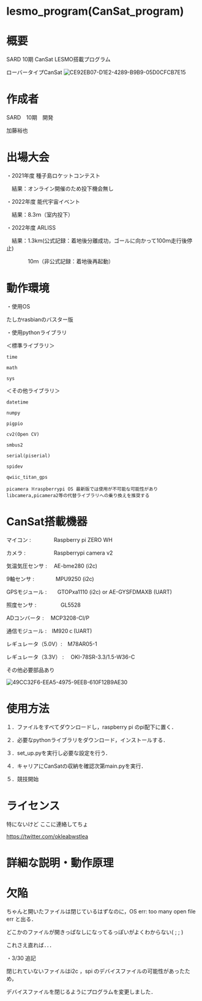 # lesmo_program(CanSat_program)

# 概要

SARD 10期 CanSat LESMO搭載プログラム

ローバータイプCanSat
![CE92EB07-D1E2-4289-B9B9-05D0CFCB7E15](https://user-images.githubusercontent.com/111445830/219361996-b047609e-4d12-4588-9974-cbdfcb6cfe80.jpg)

# 作成者

SARD　10期　開発

加藤裕也

# 出場大会

・2021年度 種子島ロケットコンテスト

　結果：オンライン開催のため投下機会無し

・2022年度 能代宇宙イベント

　結果：8.3ｍ（室内投下）

・2022年度 ARLISS

　結果：1.3km(公式記録：着地後分離成功，ゴールに向かって100ｍ走行後停止)

　　　　10ｍ（非公式記録：着地後再起動）

# 動作環境

・使用OS

たしかrasbianのバスター版

・使用pythonライブラリ


＜標準ライブラリ＞

    time

    math

    sys

  ＜その他ライブラリ＞

    datetime

    numpy

    pigpio

    cv2(Open CV)

    smbus2

    serial(piserial)

    spidev   
    
    qwiic_titan_gps

    picamera ※raspberrypi OS 最新版では使用が不可能な可能性がありlibcamera,picamera2等の代替ライブラリへの乗り換えを推奨する



# CanSat搭載機器

マイコン :　　　　 Raspberry pi ZERO WH

カメラ :　　　　　 Raspberrypi camera v2

気温気圧センサ :　 AE-bme280 (i2c)

9軸センサ :　　　　MPU9250 (i2c)

GPSモジュール :　　GTOPxa1110 (i2c) or AE-GYSFDMAXB (UART) 

照度センサ :  　　　　   GL5528

ADコンバータ :   　MCP3208-CI/P

通信モジュール :　IM920ｃ(UART) 

レギュレータ（5.0V）:　M78AR05-1

レギュレータ（3.3V） :　 OKI-78SR-3.3/1.5-W36-C

その他必要部品あり

![49CC32F6-EEA5-4975-9EEB-610F12B9AE30](https://user-images.githubusercontent.com/111445830/219353980-86019337-b981-4d72-954a-e1868b2688a2.jpg)

# 使用方法

１．ファイルをすべてダウンロードし，raspberry pi のpi配下に置く．

２．必要なpythonライブラリをダウンロード，インストールする．

３．set_up.pyを実行し必要な設定を行う．

４．キャリアにCanSatの収納を確認次第main.pyを実行．

５．競技開始

# ライセンス

特にないけど
ここに連絡してちょ

https://twitter.com/okleabwstlea

# 詳細な説明・動作原理

# 欠陥

ちゃんと開いたファイルは閉じているはずなのに，OS err: too many open file err と出る．

どこかのファイルが開きっぱなしになってるっぽいがよくわからない( ; ; )

これさえ直れば．．．

・3/30 追記

閉じれていないファイルはi2c ，spi のデバイスファイルの可能性があったため，

デバイスファイルを閉じるようにプログラムを変更しました．
